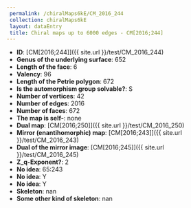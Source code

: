 ```yaml
--- 
 permalink: /chiralMaps6kE/CM_2016_244 
 collection: chiralMaps6kE
 layout: dataEntry
 title: Chiral maps up to 6000 edges - CM[2016;244]
---
```


- **ID**: [CM[2016;244]]({{ site.url }}/test/CM_2016_244)
- **Genus of the underlying surface**: 652
- **Length of the face**: 6
- **Valency**: 96
- **Length of the Petrie polygon**: 672
- **Is the automorphism group solvable?**: S
- **Number of vertices**: 42
- **Number of edges**: 2016
- **Number of faces**: 672
- **The map is self-**: none
- **Dual map**: [CM[2016;250]]({{ site.url }}/test/CM_2016_250)
- **Mirror (enantihomorphic) map**: [CM[2016;243]]({{ site.url }}/test/CM_2016_243)
- **Dual of the mirror image**: [CM[2016;245]]({{ site.url }}/test/CM_2016_245)
- **Z_q-Exponent?**: 2
- **No idea**:  65:243
- **No idea**: Y
- **No idea**: Y
- **Skeleton**: nan
- **Some other kind of skeleton**: nan
